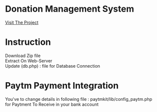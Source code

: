 # Donation Management System

<a href="https://scratchiest-pulse.000webhostapp.com/">Visit The Project</a>

# Instruction 

Download Zip file<br>
Extract On Web-Server <br>
Update (db.php) : file for Database Connection

# Paytm Payment Integration 

You've to change details in following file : paytmkit/lib/config_paytm.php
<br> for Paytment To Receive in your bank account
